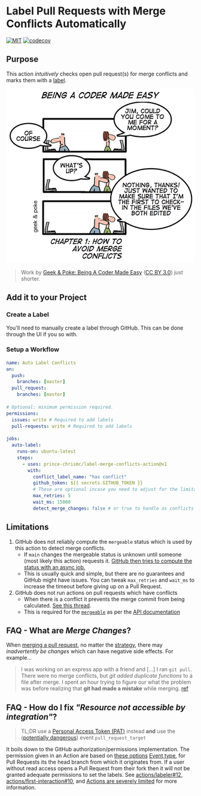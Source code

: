 # Label Pull Requests with Merge Conflicts Automatically

[![MIT](https://img.shields.io/github/license/prince-chrismc/label-merge-conflicts-action)](https://github.com/prince-chrismc/label-merge-conflicts-action/blob/main/LICENSE)
[![codecov](https://img.shields.io/codecov/c/github/prince-chrismc/label-merge-conflicts-action)](https://codecov.io/gh/prince-chrismc/label-merge-conflicts-action)

## Purpose

This action _intuitively_ checks open pull request(s) for merge conflicts and marks them with a [label](https://guides.github.com/features/issues/#filtering).

![comic](https://github.com/prince-chrismc/label-merge-conflicts-action/blob/main/.github/label-merge-conflicts.png?raw=true)

> Work by [Geek & Poke: Being A Coder Made Easy](https://geek-and-poke.com/geekandpoke/2010/10/21/being-a-code-made-easy-chapter-1.html) ([CC BY 3.0](https://creativecommons.org/licenses/by/3.0/)) just shorter.

## Add it to your Project

### Create a Label

You'll need to manually create a label through GitHub. This can be done through the UI if you so with.

### Setup a Workflow

```yml
name: Auto Label Conflicts
on:
  push:
    branches: [master]
  pull_request:
    branches: [master]

# Optional: minimum permission required.
permissions:
  issues: write # Required to add labels
  pull-requests: write # Required to add labels

jobs:
  auto-label:
    runs-on: ubuntu-latest
    steps:
      - uses: prince-chrismc/label-merge-conflicts-action@v1
        with:
          conflict_label_name: "has conflict"
          github_token: ${{ secrets.GITHUB_TOKEN }}
          # These are optional incase you need to adjust for the limitations described below
          max_retries: 5
          wait_ms: 15000
          detect_merge_changes: false # or true to handle as conflicts
```

## Limitations

1. GitHub does not reliably compute the `mergeable` status which is used by this action to detect merge conflicts.
    * If `main` changes the mergeable status is unknown until someone (most likely this action) requests it.
[GitHub then tries to compute the status with an async job.](https://stackoverflow.com/a/30620973)
    * This is usually quick and simple, but there are no guarantees and GitHub might have issues. You can tweak `max_retries` and `wait_ms` to increase the timeout before giving up on a Pull Request.
2. GitHub does not run actions on pull requests which have conflicts
    * When there is a conflict it prevents the merge commit from being calculated. [See this thread](https://github.community/t/run-actions-on-pull-requests-with-merge-conflicts/17104).
    * This is required for the [`mergeable`](https://docs.github.com/en/graphql/reference/enums#mergeablestate) as per the [API documentation](https://docs.github.com/en/rest/reference/pulls#get-a-pull-request)

## FAQ - What are _Merge Changes_?

When [merging a pull request](https://docs.github.com/en/github/collaborating-with-issues-and-pull-requests/about-pull-request-merges), no matter the
[strategy](https://git-scm.com/docs/merge-strategies), there may _inadvertently be changes_ which can have negative side effects. For example...

> I was working on an express app with a friend and [...] I ran `git pull`. There were no merge conflicts, but _git added duplicate functions_ to a file after merge.
> I spent an hour trying to figure our what the problem was before realizing that **git had made a mistake** while merging. [ref](https://news.ycombinator.com/item?id=9871042)

## FAQ - How do I fix _"Resource not accessible by integration"_?

> TL;DR use a [Personal Access Token (PAT)](https://docs.github.com/en/github/authenticating-to-github/creating-a-personal-access-token) instead **and** use the
 ([potentially dangerous](https://securitylab.github.com/research/github-actions-preventing-pwn-requests/)) event `pull_request_target`

It boils down to the GitHub authorization/permissions implementation. The permission given in an Action are based on [these options](https://github.blog/changelog/2021-04-20-github-actions-control-permissions-for-github_token/)
[Event type](https://docs.github.com/en/actions/reference/events-that-trigger-workflows), for Pull Requests its the head branch from which it originates from.
If a user without read access opens a Pull Request from their fork then it will not be granted adequate permissions to set the labels.
See [actions/labeler#12](https://github.com/actions/labeler/issues/12), [actions/first-interaction#10](https://github.com/actions/first-interaction/issues/10),
and [Actions are severely limited](https://github.community/t/github-actions-are-severely-limited-on-prs/18179#M9249) for more information.
